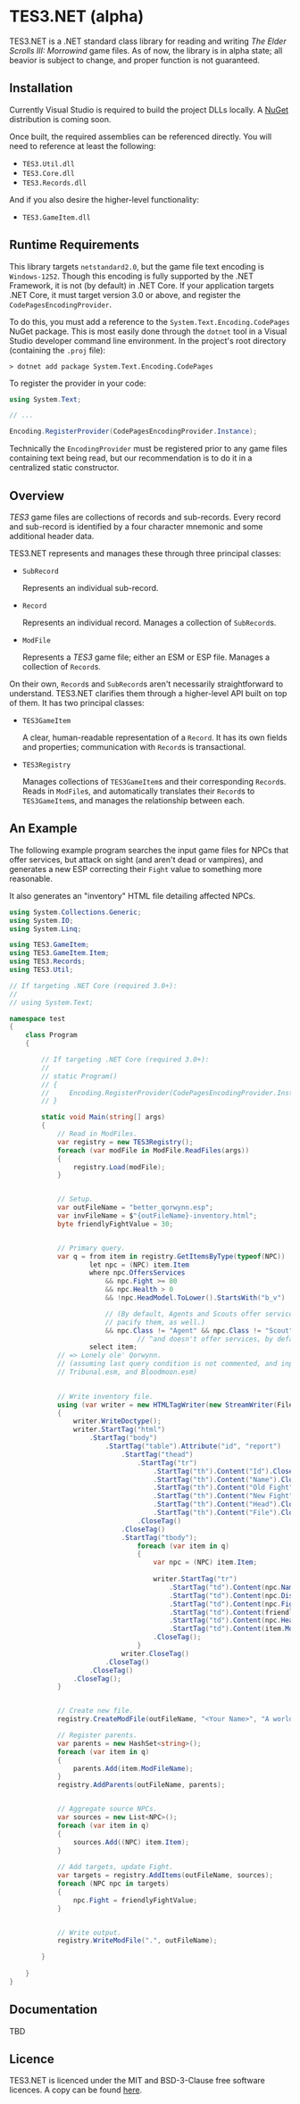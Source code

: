 # TES3.NET (alpha)

TES3.NET is a .NET standard class library for reading and writing _The Elder Scrolls III: Morrowind_ game
files. As of now, the library is in alpha state; all beavior is subject to change, and proper function is
not guaranteed.


## Installation

Currently Visual Studio is required to build the project DLLs locally. A [NuGet](https://www.nuget.org/)
distribution is coming soon.

Once built, the required assemblies can be referenced directly. You will need to reference at least the 
following:
- `TES3.Util.dll`
- `TES3.Core.dll`
- `TES3.Records.dll`

And if you also desire the higher-level functionality:
- `TES3.GameItem.dll`


## Runtime Requirements

This library targets `netstandard2.0`, but the game file text encoding is `Windows-1252`. Though this encoding
is fully supported by the .NET Framework, it is not (by default) in .NET Core. If your application targets
.NET Core, it must target version 3.0 or above, and register the `CodePagesEncodingProvider`.

To do this, you must add a reference to the `System.Text.Encoding.CodePages` NuGet package. This is most
easily done through the `dotnet` tool in a Visual Studio developer command line environment. In the project's
root directory (containing the `.proj` file):
```
> dotnet add package System.Text.Encoding.CodePages
```

To register the provider in your code:
``` csharp
using System.Text;

// ...

Encoding.RegisterProvider(CodePagesEncodingProvider.Instance);
```

Technically the `EncodingProvider` must be registered prior to any game files containing text being read, 
but our recommendation is to do it in a centralized static constructor.

## Overview

_TES3_ game files are collections of records and sub-records. Every record and sub-record is identified by a
four character mnemonic and some additional header data.

TES3.NET represents and manages these through three principal classes:

- `SubRecord`

   Represents an individual sub-record.
   
- `Record`

   Represents an individual record. Manages a collection of `SubRecord`s.
   
- `ModFile`

   Represents a _TES3_ game file; either an ESM or ESP file. Manages a collection of `Record`s.

On their own, `Record`s and `SubRecord`s aren't necessarily straightforward to understand. TES3.NET clarifies
them through a higher-level API built on top of them. It has two principal classes:

- `TES3GameItem`

   A clear, human-readable representation of a `Record`. It has its own fields and properties; communication
   with `Record`s is transactional.
   
- `TES3Registry`

   Manages collections of `TES3GameItem`s and their corresponding `Record`s. Reads in `ModFile`s, and 
   automatically translates their `Record`s to `TES3GameItem`s, and manages the relationship between each.


## An Example

The following example program searches the input game files for NPCs that offer services, but attack on sight
(and aren't dead or vampires), and generates a new ESP correcting their `Fight` value to something more
reasonable.

It also generates an "inventory" HTML file detailing affected NPCs.


``` csharp
using System.Collections.Generic;
using System.IO;
using System.Linq;

using TES3.GameItem;
using TES3.GameItem.Item;
using TES3.Records;
using TES3.Util;

// If targeting .NET Core (required 3.0+):
//
// using System.Text;

namespace test
{
    class Program
    {

        // If targeting .NET Core (required 3.0+):
        //
        // static Program()
        // {
        //     Encoding.RegisterProvider(CodePagesEncodingProvider.Instance);
        // }

        static void Main(string[] args)
        {
            // Read in ModFiles.
            var registry = new TES3Registry();
            foreach (var modFile in ModFile.ReadFiles(args))
            {
                registry.Load(modFile);
            }


            // Setup.
            var outFileName = "better_qorwynn.esp";
            var invFileName = $"{outFileName}-inventory.html";
            byte friendlyFightValue = 30;


            // Primary query.
            var q = from item in registry.GetItemsByType(typeof(NPC))
                    let npc = (NPC) item.Item
                    where npc.OffersServices                              // NPC offers services,
                        && npc.Fight >= 80                                // will attack on sight,
                        && npc.Health > 0                                 // is not dead,
                        && !npc.HeadModel.ToLower().StartsWith("b_v")     // and is not a vampire...

                        // (By default, Agents and Scouts offer services; comment below line to 
                        // pacify them, as well.)
                        && npc.Class != "Agent" && npc.Class != "Scout"   
                                // ^and doesn't offer services, by default.
                    select item;
            // => Lonely ole' Qorwynn.
            // (assuming last query condition is not commented, and input is only Morrowind.esm, 
            // Tribunal.esm, and Bloodmoon.esm)
            

            // Write inventory file.
            using (var writer = new HTMLTagWriter(new StreamWriter(File.Open(invFileName, FileMode.Create))))
            {
                writer.WriteDoctype();
                writer.StartTag("html")
                    .StartTag("body")
                        .StartTag("table").Attribute("id", "report")
                            .StartTag("thead")
                                .StartTag("tr")
                                    .StartTag("th").Content("Id").CloseTag()
                                    .StartTag("th").Content("Name").CloseTag()
                                    .StartTag("th").Content("Old Fight").CloseTag()
                                    .StartTag("th").Content("New Fight").CloseTag()
                                    .StartTag("th").Content("Head").CloseTag()
                                    .StartTag("th").Content("File").CloseTag()
                                .CloseTag()
                            .CloseTag()
                            .StartTag("tbody");
                                foreach (var item in q)
                                {
                                    var npc = (NPC) item.Item;
                                    
                                    writer.StartTag("tr")
                                        .StartTag("td").Content(npc.Name).CloseTag()
                                        .StartTag("td").Content(npc.DisplayName).CloseTag()
                                        .StartTag("td").Content(npc.Fight).CloseTag()
                                        .StartTag("td").Content(friendlyFightValue).CloseTag()
                                        .StartTag("td").Content(npc.HeadModel).CloseTag()
                                        .StartTag("td").Content(item.ModFileName).CloseTag()
                                    .CloseTag();
                                }
                            writer.CloseTag()
                        .CloseTag()
                    .CloseTag()
                .CloseTag();
            }


            // Create new file.
            registry.CreateModFile(outFileName, "<Your Name>", "A world with a better Qorwynn.");

            // Register parents.
            var parents = new HashSet<string>();
            foreach (var item in q)
            {
                parents.Add(item.ModFileName);                
            }
            registry.AddParents(outFileName, parents);


            // Aggregate source NPCs.
            var sources = new List<NPC>();
            foreach (var item in q)
            {
                sources.Add((NPC) item.Item);
            }
            
            // Add targets, update Fight.
            var targets = registry.AddItems(outFileName, sources);
            foreach (NPC npc in targets)
            {
                npc.Fight = friendlyFightValue;
            }


            // Write output.
            registry.WriteModFile(".", outFileName);

        }
        
    }
}
```

## Documentation

TBD


## Licence

TES3.NET is licenced under the MIT and BSD-3-Clause free software licences. A copy can be found [here](LICENCE).

